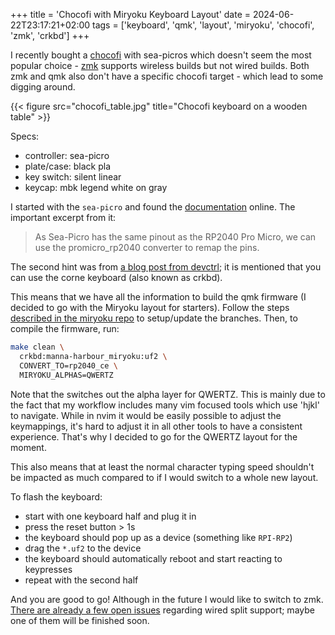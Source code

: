 +++
title = 'Chocofi with Miryoku Keyboard Layout'
date = 2024-06-22T23:17:21+02:00
tags = ['keyboard', 'qmk', 'layout', 'miryoku', 'chocofi', 'zmk', 'crkbd']
+++

I recently bought a [chocofi](https://shop.beekeeb.com/product/presoldered-chocofi-split-keyboard/) with sea-picros which doesn't seem the most popular choice - [zmk](https://github.com/zmkfirmware/zmk) supports wireless builds but not wired builds. Both zmk and qmk also don't have a specific chocofi target - which lead to some digging around.

{{< figure src="chocofi_table.jpg" title="Chocofi keyboard on a wooden table" >}}

Specs:

- controller: sea-picro
- plate/case: black pla
- key switch: silent linear
- keycap: mbk legend white on gray

I started with the `sea-picro` and found the [documentation](https://joshajohnson.com/sea-picro/#documentation) online. The important excerpt from it:

> As Sea-Picro has the same pinout as the RP2040 Pro Micro, we can use the promicro_rp2040 converter to remap the pins.

The second hint was from [a blog post from devctrl](https://devctrl.blog/posts/the-definitive-guide-to-qmk-compiling-and-flashing-chocofi-with-sea-picro-rp2040/); it is mentioned that you can use the corne keyboard (also known as crkbd).

This means that we have all the information to build the qmk firmware (I decided to go with the Miryoku layout for starters). Follow the steps [described in the miryoku repo](https://github.com/manna-harbour/miryoku_qmk/tree/miryoku/users/manna-harbour_miryoku) to setup/update the branches. Then, to compile the firmware, run:

```bash
make clean \
  crkbd:manna-harbour_miryoku:uf2 \
  CONVERT_TO=rp2040_ce \
  MIRYOKU_ALPHAS=QWERTZ
```

Note that the switches out the alpha layer for QWERTZ. This is mainly due to the fact that my workflow includes many vim focused tools which use 'hjkl' to navigate. While in nvim it would be easily possible to adjust the keymappings, it's hard to adjust it in all other tools to have a consistent experience. That's why I decided to go for the QWERTZ layout for the moment.

This also means that at least the normal character typing speed shouldn't be impacted as much compared to if I would switch to a whole new layout.

To flash the keyboard:

- start with one keyboard half and plug it in
- press the reset button > 1s
- the keyboard should pop up as a device (something like `RPI-RP2`)
- drag the `*.uf2` to the device
- the keyboard should automatically reboot and start reacting to keypresses
- repeat with the second half

And you are good to go! Although in the future I would like to switch to zmk. [There are already a few open issues](https://github.com/zmkfirmware/zmk/pulls?q=is%3Apr+is%3Aopen+wired+split+) regarding wired split support; maybe one of them will be finished soon.
